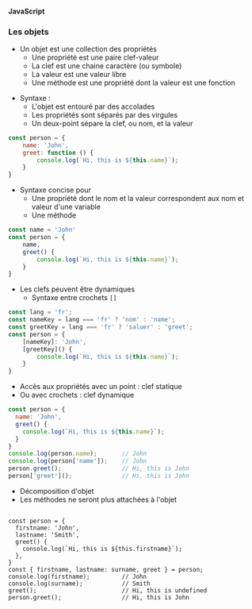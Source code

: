 #### JavaScript
### Les objets

<div class="r-stack">

<div class="fragment fade-out" data-fragment-index="1">

* Un objet est une collection des propriétés
  * Une propriété est une paire clef-valeur
  * La clef est une chaine caractère (ou symbole)
  * La valeur est une valeur libre
  * Une méthode est une propriété dont la valeur est une fonction


</div>
<div class="fragment fade-in-then-out" data-fragment-index="1">

* Syntaxe :
  * L'objet est entouré par des accolades
  * Les propriétés sont séparés par des virgules
  * Un deux-point sépare la clef, ou nom, et la valeur

```javascript
const person = {
    name: 'John',
    greet: function () {
        console.log(`Hi, this is ${this.name}`);
    }
}
```


</div>

<div class="fragment fade-in-then-out" data-fragment-index="2">

* Syntaxe concise pour
  * Une propriété dont le nom et la valeur correspondent aux nom et valeur d'une variable
  * Une méthode

```javascript [3-4]
const name = 'John'
const person = {
    name,
    greet() {
        console.log(`Hi, this is ${this.name}`);
    }
}
```

</div>

<div class="fragment fade-in-then-out" data-fragment-index="3">

* Les clefs peuvent être dynamiques
  * Syntaxe entre crochets `[]`

```javascript [5,6]
const lang = 'fr';
const nameKey = lang === 'fr' ? 'nom' : 'name';
const greetKey = lang === 'fr' ? 'saluer' : 'greet';
const person = {
    [nameKey]: 'John',
    [greetKey]() {
        console.log(`Hi, this is ${this.name}`);
    }
}
```

</div>

<div class="fragment fade-in-then-out" data-fragment-index="4">

* Accès aux propriétés avec un point : clef statique
* Ou avec crochets : clef dynamique

```javascript [7-10]
const person = {
  name: 'John',
  greet() {
    console.log(`Hi, this is ${this.name}`);
  }
}
console.log(person.name);       // John
console.log(person['name']);    // John
person.greet();                 // Hi, this is John
person['greet']();              // Hi, this is John
```

</div>

<div class="fragment" data-fragment-index="5">

* Décomposition d'objet
* Les méthodes ne seront plus attachées à l'objet <!-- .element class="fragment" data-fragment-index="6" -->

<pre><code
  class="javascript language-javascript"
  data-trim
  data-noescape
  data-line-numbers="|11"
  data-fragment-index="6">
const person = {
  firstname: 'John',
  lastname: 'Smith',
  greet() {
    console.log(`Hi, this is ${this.firstname}`);
  },
}
const { firstname, lastname: surname, greet } = person;
console.log(firstname);         // John
console.log(surname);           // Smith
greet();                        // Hi, this is undefined
person.greet();                 // Hi, this is John
</code></pre>

</div>

</div>
